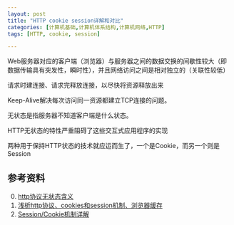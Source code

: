 ```yaml
---
layout: post
title: "HTTP cookie session详解和对比"
categories: [计算机基础,计算机体系结构,计算机网络,HTTP]
tags: [HTTP, cookie, session]

---
```





Web服务器对应的客户端（浏览器）与服务器之间的数据交换的间歇性较大（即数据传输具有突发性，瞬时性），并且网络访问之间是相对独立的（关联性较低）

请求时建连接、请求完释放连接，以尽快将资源释放出来

Keep-Alive解决每次访问同一资源都建立TCP连接的问题。


无状态是指服务器不知道客户端是什么状态。

HTTP无状态的特性严重阻碍了这些交互式应用程序的实现

两种用于保持HTTP状态的技术就应运而生了，一个是Cookie，而另一个则是Session





## 参考资料
0. [http协议无状态含义](http://blog.csdn.net/bingjing12345/article/details/9819731)
1. [浅析http协议、cookies和session机制、浏览器缓存](http://my.oschina.net/u/267858/blog/472052)
2. [Session/Cookie机制详解](http://blog.csdn.net/fangaoxin/article/details/6952954)